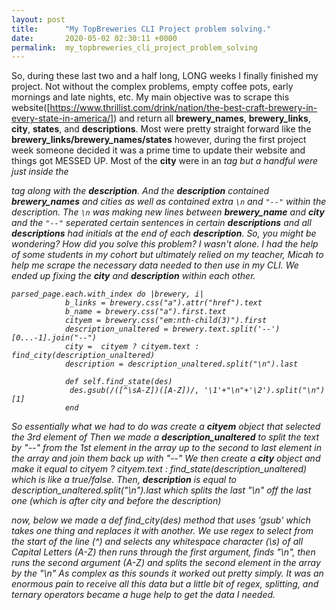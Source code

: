 ```yaml
---
layout: post
title:      "My TopBreweries CLI Project problem solving."
date:       2020-05-02 02:30:11 +0000
permalink:  my_topbreweries_cli_project_problem_solving
---
```



So, during these last two and a half long, LONG weeks I finally finished my project. Not without the complex problems, empty coffee pots, early mornings and late nights, etc.
My main objective was to scrape this website([https://www.thrillist.com/drink/nation/the-best-craft-brewery-in-every-state-in-america/]) and return all **brewery_names**, **brewery_links**, **city**, **states**, and **descriptions**. Most were pretty straight forward like the **brewery_links/brewery_names/states** however, during the first project week someone decided it was a prime time to update their website and things got MESSED UP.
Most of the **city** were in an <em> tag but a handful were just inside the <p> tag along with the **description**. 
And the **description** contained **brewery_names** and cities as well as contained extra `\n` and `"--"` within the description. The `\n` was making new lines between **brewery_name** and **city** and the `"--"` seperated certain sentences in certain **descriptions** and all **descriptions** had initials at the end of each **description**. 
So, you might be wondering? How did you solve this problem? I wasn't alone. I had the help of some students in my cohort but ultimately relied on my teacher, Micah to help me scrape the necessary data needed to then use in my CLI. 
We ended up fixing the **city** and **description** within each other.

```
parsed_page.each.with_index do |brewery, i|
            b_links = brewery.css("a").attr("href").text
            b_name = brewery.css("a").first.text
            cityem = brewery.css("em:nth-child(3)").first
            description_unaltered = brewery.text.split('--')[0...-1].join("--")
            city =  cityem ? cityem.text : find_city(description_unaltered)
            description = description_unaltered.split("\n").last
						
			def self.find_state(des)
             des.gsub(/([^\sA-Z])([A-Z])/, '\1'+"\n"+'\2').split("\n")[1]
			end
```

So essentially what we had to do was create a **cityem** object that selected the 3rd element of <em>
Then we made a **description_unaltered** to split the text by "--" from the 1st element in the array up to the second to last element in the array and join them back up with "--"
We then create a **city** object and make it equal to cityem ?  cityem.text : find_state(description_unaltered) which is like a true/false.
Then, **description** is equal to description_unaltered.split("\n").last which splits the last "\n" off the last one (which is after city and before the description)

now, below we made a  def find_city(des) method that uses 'gsub' which takes one thing and replaces it with another. We use regex to select from the start of the line (^) and selects any whitespace character (\s) of all Capital Letters (A-Z) then runs through the first argument, finds "\n", then runs the second argument (A-Z) and splits the second element in the array by the "\n"
As complex as this sounds it worked out pretty simply. It was an enormous pain to receive all this data but a little bit of regex, splitting, and ternary operators became a huge help to get the data I needed.

